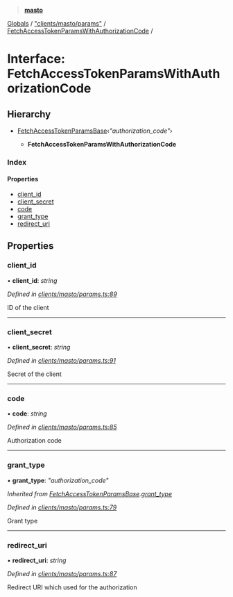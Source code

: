> **[masto](../README.md)**

[Globals](../globals.md) / ["clients/masto/params"](../modules/_clients_masto_params_.md) / [FetchAccessTokenParamsWithAuthorizationCode](_clients_masto_params_.fetchaccesstokenparamswithauthorizationcode.md) /

# Interface: FetchAccessTokenParamsWithAuthorizationCode

## Hierarchy

* [FetchAccessTokenParamsBase](_clients_masto_params_.fetchaccesstokenparamsbase.md)‹*"authorization_code"*›

  * **FetchAccessTokenParamsWithAuthorizationCode**

### Index

#### Properties

* [client_id](_clients_masto_params_.fetchaccesstokenparamswithauthorizationcode.md#client_id)
* [client_secret](_clients_masto_params_.fetchaccesstokenparamswithauthorizationcode.md#client_secret)
* [code](_clients_masto_params_.fetchaccesstokenparamswithauthorizationcode.md#code)
* [grant_type](_clients_masto_params_.fetchaccesstokenparamswithauthorizationcode.md#grant_type)
* [redirect_uri](_clients_masto_params_.fetchaccesstokenparamswithauthorizationcode.md#redirect_uri)

## Properties

###  client_id

• **client_id**: *string*

*Defined in [clients/masto/params.ts:89](https://github.com/neet/masto.js/blob/aaa534e/src/clients/masto/params.ts#L89)*

ID of the client

___

###  client_secret

• **client_secret**: *string*

*Defined in [clients/masto/params.ts:91](https://github.com/neet/masto.js/blob/aaa534e/src/clients/masto/params.ts#L91)*

Secret of the client

___

###  code

• **code**: *string*

*Defined in [clients/masto/params.ts:85](https://github.com/neet/masto.js/blob/aaa534e/src/clients/masto/params.ts#L85)*

Authorization code

___

###  grant_type

• **grant_type**: *"authorization_code"*

*Inherited from [FetchAccessTokenParamsBase](_clients_masto_params_.fetchaccesstokenparamsbase.md).[grant_type](_clients_masto_params_.fetchaccesstokenparamsbase.md#grant_type)*

*Defined in [clients/masto/params.ts:79](https://github.com/neet/masto.js/blob/aaa534e/src/clients/masto/params.ts#L79)*

Grant type

___

###  redirect_uri

• **redirect_uri**: *string*

*Defined in [clients/masto/params.ts:87](https://github.com/neet/masto.js/blob/aaa534e/src/clients/masto/params.ts#L87)*

Redirect URI which used for the authorization